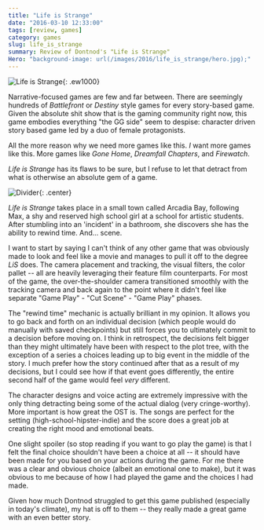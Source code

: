 ```yaml
---
title: "Life is Strange"
date: "2016-03-10 12:33:00"
tags: [review, games]
category: games
slug: life_is_strange
summary: Review of Dontnod's "Life is Strange"
Hero: "background-image: url(/images/2016/life_is_strange/hero.jpg);"
---
```


![Life is Strange]({filename}/images/2016/life_is_strange/title.jpg){: .ew1000}

Narrative-focused games are few and far between. There are seemingly hundreds of
_Battlefront_ or _Destiny_ style games for every story-based game. Given the
absolute shit show that is the gaming community right now, this game embodies
everything "the GG side" seem to despise: character driven story based game led
by a duo of female protagonists.

All the more reason why we need more games like this. _I_ want more games like
this. More games like _Gone Home_, _Dreamfall Chapters_, and _Firewatch_.

_Life is Strange_ has its flaws to be sure, but I refuse to let that detract
from what is otherwise an absolute gem of a game.

![Divider]({filename}/images/dividers/heartbeat_half.png){: .center}

_Life is Strange_ takes place in a small town called Arcadia Bay, following Max,
a shy and reserved high school girl at a school for artistic students. After
stumbling into an 'incident' in a bathroom, she discovers she has the ability to
rewind time. And... scene.

I want to start by saying I can't think of any other game that was obviously
made to look and feel like a movie and manages to pull it off to the degree
_LiS_ does. The camera placement and tracking, the visual filters, the color
pallet -- all are heavily leveraging their feature film counterparts. For most
of the game, the over-the-shoulder camera transitioned smoothly with the
tracking camera and back again to the point where it didn't feel like separate
"Game Play" - "Cut Scene" - "Game Play" phases.

The "rewind time" mechanic is actually brilliant in my opinion. It allows you to
go back and forth on an individual decision (which people would do manually with
saved checkpoints) but still forces you to ultimately commit to a decision
before moving on. I think in retrospect, the decisions felt bigger than they
might ultimately have been with respect to the plot tree, with the exception of
a series a choices leading up to big event in the middle of the story. I much
prefer how the story continued after that as a result of my decisions, but I
could see how if that event goes differently, the entire second half of the game
would feel _very_ different.

The character designs and voice acting are extremely impressive with the only
thing detracting being some of the actual dialog (very cringe-worthy). More
important is how great the OST is. The songs are perfect for the setting
(high-school-hipster-indie) and the score does a great job at creating the right
mood and emotional beats.

One slight spoiler (so stop reading if you want to go play the game) is that I
felt the final choice shouldn't have been a choice at all -- it should have been
made for you based on your actions during the game. For me there was a clear and
obvious choice (albeit an emotional one to make), but it was obvious to me
because of how I had played the game and the choices I had made.

Given how much Dontnod struggled to get this game published (especially in
today's climate), my hat is off to them -- they really made a great game with an
even better story.

